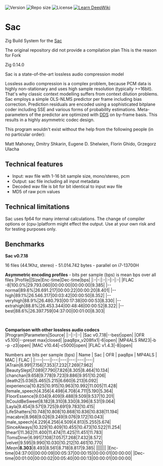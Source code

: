 ![Version](https://img.shields.io/github/release/slmdev/sac)
![Repo size](https://img.shields.io/github/repo-size/slmdev/sac)
![License](https://img.shields.io/github/license/slmdev/sac)
[![Learn DeepWiki](https://deepwiki.com/badge.svg)](https://deepwiki.com/inschrift-spruch-raum/sac-zig-build)

# Sac

Zig Build System for the [Sac](https://github.com/slmdev/sac)

The original repository did not provide a compilation plan This is the reason for Fork

Zig 0.14.0

Sac is a state-of-the-art lossless audio compression model

Lossless audio compression is a complex problem, because PCM data is highly non-stationary and uses high sample resolution (typically >=16bit). That's why classic context modelling suffers from context dilution problems. Sac employs a simple OLS-NLMS predictor per frame including bias correction. Prediction residuals are encoded using a sophisticated bitplane coder including SSE and various forms of probability estimations. Meta-parameters of the predictor are optimized with [DDS](https://agupubs.onlinelibrary.wiley.com/doi/10.1029/2005WR004723) on by-frame basis. This results in a highly asymmetric codec design.

This program wouldn't exist without the help from the following people (in no particular order):

Matt Mahoney, Dmitry Shkarin, Eugene D. Shelwien, Florin Ghido, Grzegorz Ulacha

## Technical features

- Input: wav file with 1-16 bit sample size, mono/stereo, pcm
- Output: sac file including all input metadata
- Decoded wav file is bit for bit identical to input wav file
- MD5 of raw pcm values

## Technical limitations

Sac uses fp64 for many internal calculations. The change of compiler options or (cpu-)platform might effect the output. Use at your own risk and for testing purposes only.

## Benchmarks
**Sac v0.7.18**

16 files (44.1Khz, stereo) - 51.014.742 bytes - parallel on i7-13700H

**Asymmetric encoding profiles** - bits per sample (bps) is mean bps over all files
|Profile||Size|Enc-time|Dec-time|bps|
|:-|-:|:-|:-|:-|:-|
|FLAC -8|100.0%|29.793.060|00:00:00|00:00:00|9.385|
|--normal|89.6%|26.691.217|00:00:22|00:00:20|8.401|
|--high|89.1%|26.546.317|00:03:42|00:00:50|8.352|
|--veryhigh|88.9%|26.480.793|00:17:38|00:00:53|8.330|
|--extrahigh|88.8%|26.453.344|00:48:46|00:00:52|8.322|
|--best|88.6%|26.397.759|04:37:00|00:01:00|8.303|

&nbsp;

**Comparison with other lossless audio codecs**
|Program|Parameters|Source|
|:-|:-|:-|
|Sac v0.7.18|--best|open|
|OFR v5.100|--preset max|closed|
|paq8px_v208fix1|-6|open|
|MP4ALS RM23|-b -p -z3|open|
|MAC v10.44|-c5000|open|
|FLAC v1.4.3|-8|open|

Numbers are bits per sample (bps)
| Name | Sac | OFR | paq8px | MP4ALS | MAC | FLAC |
|:---|---:|---:|---:|---:|---:|---:|
|ATrain|6.991|7.156|7.353|7.232|7.269|7.962|
|BeautySlept|7.089|7.790|7.826|8.305|8.464|10.134|
|chanchan|9.658|9.778|9.723|9.886|9.951|10.206|
|death2|5.036|5.465|5.215|6.660|6.213|6.092|
|experiencia|10.825|10.915|10.963|10.992|11.005|11.428|
|female_speech|4.356|4.498|4.708|4.711|5.190|5.364|
|FloorEssence|9.034|9.409|9.488|9.509|9.537|10.201|
|ItCouldBeSweet|8.182|8.310|8.330|8.396|8.531|9.064|
|Layla|9.454|9.571|9.725|9.691|9.783|10.415|
|LifeShatters|10.748|10.808|10.868|10.836|10.838|11.194|
|macabre|8.968|9.026|9.249|9.076|9.172|10.043|
|male_speech|4.229|4.256|4.509|4.813|5.255|5.674|
|SinceAlways|10.329|10.409|10.455|10.473|10.522|11.254|
|thear1|11.362|11.400|11.474|11.425|11.451|11.783|
|TomsDiner|6.991|7.108|7.057|7.268|7.432|8.572|
|velvet|9.595|9.990|10.030|10.212|10.461|10.770|
|*Mean*|**8.303**|8.493|8.561|8.718|8.817|9.385|
|||||||
|Enc-time|04:37:00|00:00:09|00:05:37|00:00:15|00:00:01|00:00:00|
|Dec-time|00:01:00|00:00:02|00:05:40|00:00:13|00:00:01|00:00:00|


